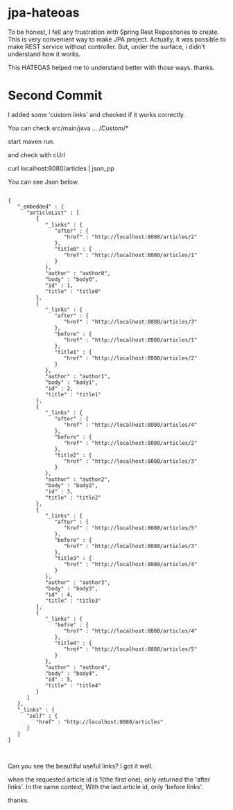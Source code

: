 # jpa-hateoas

To be honest, I felt any frustration with Spring Rest Repositories to create.
This is very convenient way to make JPA project. 
Actually, it was possible to make REST service without controller.
But, under the surface, i didn't understand how it works.

This HATEOAS helped me to understand better with those ways. thanks.



# Second Commit


I added some 'custom links' and checked if it works correctly.

You can check src/main/java ... /Custom/*


start maven run.

and check with cUrl

curl localhost:8080/articles | json_pp

You can see Json below.

<pre>
<code>
{
   "_embedded" : {
      "articleList" : [
         {
            "_links" : {
               "after" : {
                  "href" : "http://localhost:8080/articles/2"
               },
               "title0" : {
                  "href" : "http://localhost:8080/articles/1"
               }
            },
            "author" : "author0",
            "body" : "body0",
            "id" : 1,
            "title" : "title0"
         },
         {
            "_links" : {
               "after" : {
                  "href" : "http://localhost:8080/articles/3"
               },
               "before" : {
                  "href" : "http://localhost:8080/articles/1"
               },
               "title1" : {
                  "href" : "http://localhost:8080/articles/2"
               }
            },
            "author" : "author1",
            "body" : "body1",
            "id" : 2,
            "title" : "title1"
         },
         {
            "_links" : {
               "after" : {
                  "href" : "http://localhost:8080/articles/4"
               },
               "before" : {
                  "href" : "http://localhost:8080/articles/2"
               },
               "title2" : {
                  "href" : "http://localhost:8080/articles/3"
               }
            },
            "author" : "author2",
            "body" : "body2",
            "id" : 3,
            "title" : "title2"
         },
         {
            "_links" : {
               "after" : {
                  "href" : "http://localhost:8080/articles/5"
               },
               "before" : {
                  "href" : "http://localhost:8080/articles/3"
               },
               "title3" : {
                  "href" : "http://localhost:8080/articles/4"
               }
            },
            "author" : "author3",
            "body" : "body3",
            "id" : 4,
            "title" : "title3"
         },
         {
            "_links" : {
               "befre" : {
                  "href" : "http://localhost:8080/articles/4"
               },
               "title4" : {
                  "href" : "http://localhost:8080/articles/5"
               }
            },
            "author" : "author4",
            "body" : "body4",
            "id" : 5,
            "title" : "title4"
         }
      ]
   },
   "_links" : {
      "self" : {
         "href" : "http://localhost:8080/articles"
      }
   }
}

</code>
</pre>


Can you see the beautiful useful links? I got it well.

when the requested article id is 1(the first one), only returned the 'after links'.
In the same context, With the last article id, only 'before links'.

thanks.
